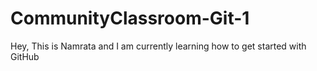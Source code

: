 # CommunityClassroom-Git-1
Hey, This is Namrata and I am currently learning how to get started with GitHub
